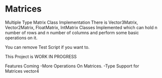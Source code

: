 # Matrices
Multiple Type Matrix Class Implementation There is Vector3Matrix, Vector2Matrix, FloatMatrix, IntMatrix Classes Implemented which can hold n number of rows and n number of columns and perform some basic operations on it.

You can remove Test Script if you want to.

This Project is WORK IN PROGRESS

Features Coming -More Operations On Matrices. -Type Support for Matrices vector4
